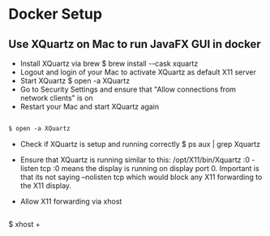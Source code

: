 # Docker Setup
## Use XQuartz on Mac to run JavaFX GUI in docker
- Install XQuartz via brew $ brew install --cask xquartz 
- Logout and login of your Mac to activate XQuartz as default X11 server 
- Start XQuartz $ open -a XQuartz 
- Go to Security Settings and ensure that "Allow connections from network clients" is on
- Restart your Mac and start XQuartz again

```css

$ open -a XQuartz 
```

- Check if XQuartz is setup and running correctly $ ps aux | grep Xquartz 
- Ensure that XQuartz is running similar to this: /opt/X11/bin/Xquartz :0 -listen tcp :0 means the display is running on display port 0. Important is that its not saying –nolisten tcp which would block any X11 forwarding to the X11 display. 
- Allow X11 forwarding via xhost

  ```css
$ xhost +

  ```
